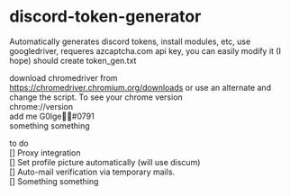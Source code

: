 # discord-token-generator
Automatically generates discord tokens, install modules, etc, use googledriver, requeres azcaptcha.com api key, you can easily modify it (I hope)
should create token_gen.txt


download chromedriver from https://chromedriver.chromium.org/downloads or use an alternate and change the script.
To see your chrome version\
chrome://version \
add me G0lge᲼᲼#0791 \
something something 

to do \
[] Proxy integration\
[] Set profile picture automatically (will use discum)\
[] Auto-mail verification via temporary mails.\
[] Something something 
